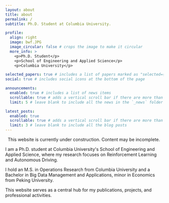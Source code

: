 ```yaml
---
layout: about
title: about
permalink: /
subtitle: Ph.D. Student at Columbia University.

profile:
  align: right
  image: bwf.JPG
  image_circular: false # crops the image to make it circular
  more_info: >
    <p>Ph.D. Student</p>
    <p>School of Engineering and Applied Science</p>
    <p>Columbia University</p>

selected_papers: true # includes a list of papers marked as "selected={true}"
social: true # includes social icons at the bottom of the page

announcements:
  enabled: true # includes a list of news items
  scrollable: true # adds a vertical scroll bar if there are more than 3 news items
  limit: 5 # leave blank to include all the news in the `_news` folder

latest_posts:
  enabled: true
  scrollable: true # adds a vertical scroll bar if there are more than 3 new posts items
  limit: 3 # leave blank to include all the blog posts
---
```


<div class="alert alert-info" role="alert">
  <i class="fa-solid fa-triangle-exclamation"></i> &nbsp; This website is currently under construction. Content may be incomplete.
</div>

I am a Ph.D. student at Columbia University's School of Engineering and Applied Science, where my research focuses on Reinforcement Learning and Autonomous Driving.

I hold an M.S. in Operations Research from Columbia University and a Bachelor in Big Data Management and Applications, minor in Economics from Peking University. 

This website serves as a central hub for my publications, projects, and professional activities.
